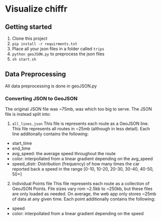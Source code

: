 # Visualize chiffr
## Getting started
1. Clone this project
2. `pip install -r requirments.txt`
3. Place all your json files in a folder called `trips`
4. `python geoJSON.py` to preprocess the json files
5. `sh start.sh`
## Data Preprocessing
All data preprocessing is done in geoJSON.py
### Converting JSON to GeoJSON
The original JSON file was ~75mb, was which too big to serve. The JSON file is instead split into:
1. `all_lines.json`
This file is represents each route as a GeoJSON line. This file represents all routes in ~25mb (although in less detail). Each line additonally contains the following:
- start_time
- end_time
- avg_speed: the average speed throughout the route
- color: interpollated from a linear gradient depending on the avg_speed
- speed_distr: Distribution (frequency) of how many times the car reported back a speed in the range [0-10, 10-20, 20-30, 30-40, 40-50, 50+]
2. Individual Points file
This file represents each route as a collection of GeoJSON Points. File sizes vary rom ~2.5kb to ~250kb, but these files are only loaded as needed. On average, the web app only stores ~25mb of data at any given time. Each point additionally contains the following:
- speed
- color: interpollated from a linear gradient depending on the speed